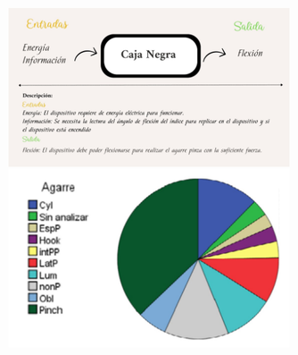 ![1](https://github.com/T0mmyoo4/FunBioIB/blob/main/Imagenes/1.jpg)
![Figura1](https://github.com/T0mmyoo4/FunBioIB/blob/main/Figura1.jpg)
